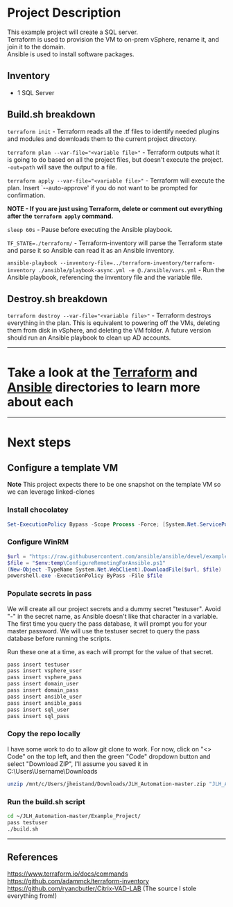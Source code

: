 # Project Description
This example project will create a SQL server. \
Terraform is used to provision the VM to on-prem vSphere, rename it, and join it to the domain. \
Ansible is used to install software packages.

## Inventory
- 1 SQL Server

## Build.sh breakdown
`terraform init` - Terraform reads all the .tf files to identify needed plugins and modules and downloads them to the current project directory.

`terraform plan --var-file="<variable file>"` - Terraform outputs what it is going to do based on all the project files, but doesn't execute the project. `-out=path` will save the output to a file.

`terraform apply --var-file="<variable file>"` - Terraform will execute the plan. Insert `--auto-approve' if you do not want to be prompted for confirmation.

 **NOTE - If you are just using Terraform, delete or comment out everything after the `terraform apply` command.**

`sleep 60s` - Pause before executing the Ansible playbook.

`TF_STATE=./terraform/` - Terraform-inventory will parse the Terraform state and parse it so Ansible can read it as an Ansible inventory.

`ansible-playbook --inventory-file=../terraform-inventory/terraform-inventory ./ansible/playbook-async.yml -e @./ansible/vars.yml` - Run the Ansible playbook, referencing the inventory file and the variable file.

## Destroy.sh breakdown
`terraform destroy --var-file="<variable file>"` - Terraform destroys everything in the plan.  This is equivalent to powering off the VMs, deleting them from disk in vSphere, and deleting the VM folder.  A future version should run an Ansible playbook to clean up AD accounts.
 
---

# Take a look at the [Terraform](https://github.com/Burwood/JLH_Automation/tree/master/Example_Project/terraform) and [Ansible](https://github.com/Burwood/JLH_Automation/tree/master/Example_Project/ansible) directories to learn more about each

---

# Next steps

## Configure a template VM

**Note** This project expects there to be one snapshot on the template VM so we can leverage linked-clones

### Install chocolatey
```powershell
Set-ExecutionPolicy Bypass -Scope Process -Force; [System.Net.ServicePointManager]::SecurityProtocol = [System.Net.ServicePointManager]::SecurityProtocol -bor 3072; iex ((New-Object System.Net.WebClient).DownloadString('https://chocolatey.org/install.ps1'))
```

### Configure WinRM
```powershell
$url = "https://raw.githubusercontent.com/ansible/ansible/devel/examples/scripts/ConfigureRemotingForAnsible.ps1"
$file = "$env:temp\ConfigureRemotingForAnsible.ps1"
(New-Object -TypeName System.Net.WebClient).DownloadFile($url, $file)
powershell.exe -ExecutionPolicy ByPass -File $file
``` 

### Populate secrets in pass
We will create all our project secrets and a dummy secret "testuser".  Avoid "-" in the secret name, as Ansible doesn't like that character in a variable. The first time you query the pass database, it will prompt you for your master password.  We will use the testuser secret to query the pass database before running the scripts.

Run these one at a time, as each will prompt for the value of that secret.  

```bash
pass insert testuser
pass insert vsphere_user
pass insert vsphere_pass                       
pass insert domain_user
pass insert domain_pass
pass insert ansible_user
pass insert ansible_pass
pass insert sql_user
pass insert sql_pass
```

### Copy the repo locally
I have some work to do to allow git clone to work.  For now, click on "<> Code" on the top left, and then the green "Code" dropdown button and select "Download ZIP", I'll assume you saved it in C:\Users\Username\Downloads

```bash
unzip /mnt/c/Users/jheistand/Downloads/JLH_Automation-master.zip "JLH_Automation-master/Example_Project/*" -d ~/

```

### Run the build.sh script
```bash
cd ~/JLH_Automation-master/Example_Project/
pass testuser
./build.sh
```

---

## References
https://www.terraform.io/docs/commands \
https://github.com/adammck/terraform-inventory \
https://github.com/ryancbutler/Citrix-VAD-LAB (The source I stole everything from!)
